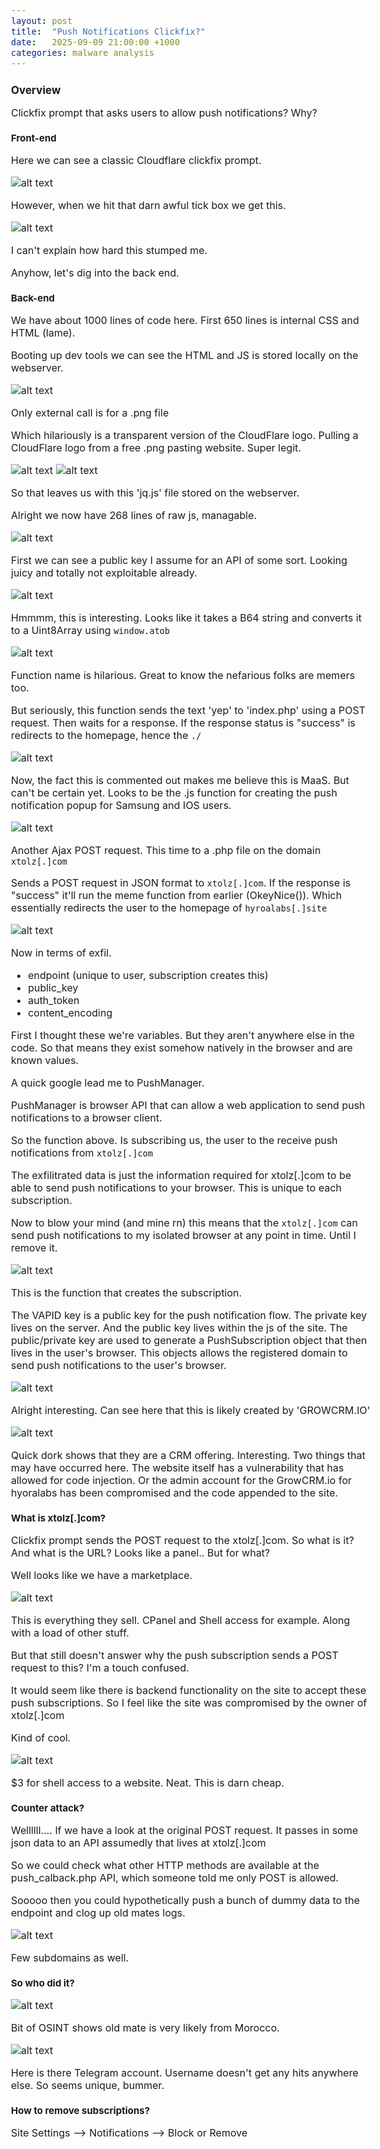 ```yaml
---
layout: post
title:  "Push Notifications Clickfix?"
date:   2025-09-09 21:00:00 +1000
categories: malware analysis
---
```


<style>
  body { font-size: 16px; }
  body {font-family: 'Inter', sans-serif}
  h1 { font-size: 19px !important; }
  h2 { font-size: 17px !important; }
  h3 { font-size: 15px !important; }
</style>

## Overview

Clickfix prompt that asks users to allow push notifications? Why?

### Front-end

Here we can see a classic Cloudflare clickfix prompt. 

![alt text](/images/landing_page2.PNG)

However, when we hit that darn awful tick box we get this.

![alt text](/images/stage2_page.PNG)

I can't explain how hard this stumped me.

Anyhow, let's dig into the back end. 


### Back-end

We have about 1000 lines of code here. First 650 lines is internal CSS and HTML (lame).

Booting up dev tools we can see the HTML and JS is stored locally on the webserver.

![alt text](/images/sources.PNG)

Only external call is for a .png file

Which hilariously is a transparent version of the CloudFlare logo. Pulling a CloudFlare logo from a free .png pasting website. Super legit. 

![alt text](/images/post_images.png)
![alt text](/images/png_call.PNG)

So that leaves us with this 'jq.js' file stored on the webserver. 

Alright we now have 268 lines of raw js, managable.

![alt text](/images/pub_key.PNG)

First we can see a public key I assume for an API of some sort. Looking juicy and totally not exploitable already.

![alt text](/images/base_64.PNG)

Hmmmm, this is interesting. Looks like it takes a B64 string and converts it to a Uint8Array using ``window.atob``

![alt text](/images/memer.PNG)

Function name is hilarious. Great to know the nefarious folks are memers too.

But seriously, this function sends the text 'yep' to 'index.php' using a POST request. Then waits for a response. If the response status is "success" is redirects to the homepage, hence the ``./``

![alt text](/images/samsung.PNG)

Now, the fact this is commented out makes me believe this is MaaS. But can't be certain yet. Looks to be the .js function for creating the push notification popup for Samsung and IOS users.

![alt text](/images/send_subscription.PNG)

Another Ajax POST request. This time to a .php file on the domain ``xtolz[.]com``

Sends a POST request in JSON format to ``xtolz[.]com``. If the response is "success" it'll run the meme function from earlier (OkeyNice()). Which essentially redirects the user to the homepage of ``hyroalabs[.]site``

![alt text](/images/exfil_hy.PNG)

Now in terms of exfil.
- endpoint (unique to user, subscription creates this)
- public_key
- auth_token
- content_encoding

First I thought these we're variables. But they aren't anywhere else in the code. So that means they exist somehow natively in the browser and are known values. 

A quick google lead me to PushManager.

PushManager is browser API that can allow a web application to send push notifications to a browser client.

So the function above. Is subscribing us, the user to the receive push notifications from ``xtolz[.]com``

The exfilitrated data is just the information required for xtolz[.]com to be able to send push notifications to your browser. This is unique to each subscription. 

Now to blow your mind (and mine rn) this means that the ``xtolz[.]com`` can send push notifications to my isolated browser at any point in time. Until I remove it. 

![alt text](/images/push_manager.PNG)

This is the function that creates the subscription.

The VAPID key is a public key for the push notification flow. The private key lives on the server. And the public key lives within the js of the site. The public/private key are used to generate a PushSubscription object that then lives in the user's browser. This objects allows the registered domain to send push notifications to the user's browser.

![alt text](/images/hyora_login.PNG)

Alright interesting. Can see here that this is likely created by 'GROWCRM.IO' 

![alt text](/images/dork.PNG)

Quick dork shows that they are a CRM offering. Interesting. Two things that may have occurred here. The website itself has a vulnerability that has allowed for code injection. Or the admin account for the GrowCRM.io for hyoralabs has been compromised and the code appended to the site.

### What is xtolz[.]com?

Clickfix prompt sends the POST request to the xtolz[.]com. So what is it? And what is the URL? Looks like a panel.. But for what?

Well looks like we have a marketplace. 

![alt text](/images/offerings.PNG)

This is everything they sell. CPanel and Shell access for example. Along with a load of other stuff. 

But that still doesn't answer why the push subscription sends a POST request to this? I'm a touch confused. 

It would seem like there is backend functionality on the site to accept these push subscriptions. So I feel like the site was compromised by the owner of xtolz[.]com

Kind of cool.

![alt text](/images/shell.PNG)

$3 for shell access to a website. Neat. This is darn cheap.

### Counter attack?

Wellllll.... If we have a look at the original POST request. It passes in some json data to an API assumedly that lives at xtolz[.]com

So we could check what other HTTP methods are available at the push_calback.php API, which someone told me only POST is allowed.

Sooooo then you could hypothetically push a bunch of dummy data to the endpoint and clog up old mates logs.

![alt text](/images/subdomains.PNG)

Few subdomains as well.

### So who did it?

![alt text](/images/osint.PNG)

Bit of OSINT shows old mate is very likely from Morocco.

![alt text](/images/telegram_acc.PNG)

Here is there Telegram account. Username doesn't get any hits anywhere else. So seems unique, bummer.

### How to remove subscriptions?

Site Settings --> Notifications --> Block or Remove